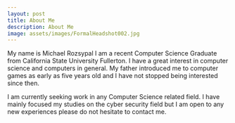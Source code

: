 ```yaml
---
layout: post
title: About Me
description: About Me
image: assets/images/FormalHeadshot002.jpg
---
```


My name is Michael Rozsypal I am a recent Computer Science Graduate from California State University Fullerton.
I have a great interest in computer science and computers in general. My father introduced me to computer games as early as five years old and I have not stopped being interested since then. 


I am currently seeking work in any Computer Science related field. I have mainly focused my studies on the cyber security field but I am open to any new experiences please do not hesitate to contact me.
